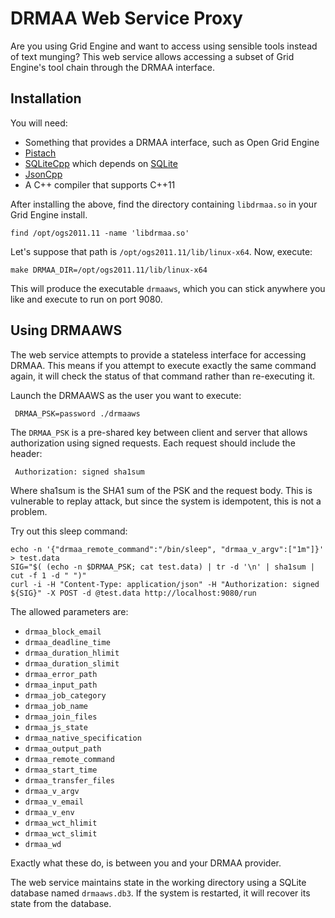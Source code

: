 # DRMAA Web Service Proxy

Are you using Grid Engine and want to access using sensible tools instead
of text munging? This web service allows accessing a subset of Grid Engine's
tool chain through the DRMAA interface.

## Installation

You will need:

* Something that provides a DRMAA interface, such as Open Grid Engine
* [Pistach](http://pistache.io/)
* [SQLiteCpp](https://github.com/SRombauts/SQLiteCpp) which depends on [SQLite](https://www.sqlite.org/index.html)
* [JsonCpp](https://github.com/open-source-parsers/jsoncpp)
* A C++ compiler that supports C++11

After installing the above, find the directory containing `libdrmaa.so` in your
Grid Engine install.

    find /opt/ogs2011.11 -name 'libdrmaa.so'

Let's suppose that path is `/opt/ogs2011.11/lib/linux-x64`. Now, execute:

    make DRMAA_DIR=/opt/ogs2011.11/lib/linux-x64

This will produce the executable `drmaaws`, which you can stick anywhere you
like and execute to run on port 9080.

## Using DRMAAWS

The web service attempts to provide a stateless interface for accessing DRMAA.
This means if you attempt to execute exactly the same command again, it will
check the status of that command rather than re-executing it.

Launch the DRMAAWS as the user you want to execute:

     DRMAA_PSK=password ./drmaaws

The `DRMAA_PSK` is a pre-shared key between client and server that allows
authorization using signed requests. Each request should include the header:

     Authorization: signed sha1sum

Where sha1sum is the SHA1 sum of the PSK and the request body. This is
vulnerable to replay attack, but since the system is idempotent, this is not a
problem.

Try out this sleep command:

    echo -n '{"drmaa_remote_command":"/bin/sleep", "drmaa_v_argv":["1m"]}' > test.data
    SIG="$( (echo -n $DRMAA_PSK; cat test.data) | tr -d '\n' | sha1sum | cut -f 1 -d " ")"
    curl -i -H "Content-Type: application/json" -H "Authorization: signed ${SIG}" -X POST -d @test.data http://localhost:9080/run

The allowed parameters are:

 * `drmaa_block_email`
 * `drmaa_deadline_time`
 * `drmaa_duration_hlimit`
 * `drmaa_duration_slimit`
 * `drmaa_error_path`
 * `drmaa_input_path`
 * `drmaa_job_category`
 * `drmaa_job_name`
 * `drmaa_join_files`
 * `drmaa_js_state`
 * `drmaa_native_specification`
 * `drmaa_output_path`
 * `drmaa_remote_command`
 * `drmaa_start_time`
 * `drmaa_transfer_files`
 * `drmaa_v_argv`
 * `drmaa_v_email`
 * `drmaa_v_env`
 * `drmaa_wct_hlimit`
 * `drmaa_wct_slimit`
 * `drmaa_wd`

Exactly what these do, is between you and your DRMAA provider.

The web service maintains state in the working directory using a SQLite
database named `drmaaws.db3`. If the system is restarted, it will recover its
state from the database.
